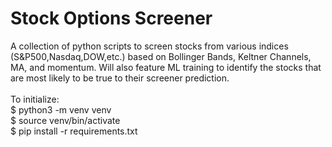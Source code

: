 # Stock Options Screener
A collection of python scripts to screen stocks from various indices (S&P500,Nasdaq,DOW,etc.) based on Bollinger Bands, Keltner Channels, MA, and momentum. Will also feature ML training to identify the stocks that are most likely to be true to their screener prediction.<br/><br/>
To initialize:<br/>
$ python3 -m venv venv <br/>
$ source venv/bin/activate <br/>
$ pip install -r requirements.txt <br/>
